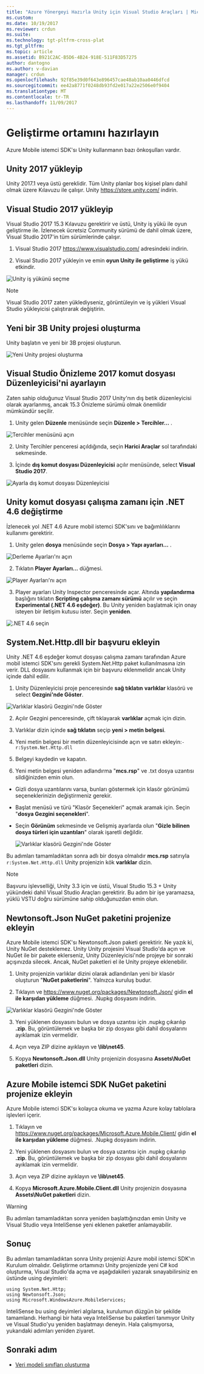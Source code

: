 ```yaml
---
title: "Azure Yönergeyi Hazırla Unity için Visual Studio Araçları | Microsoft Docs"
ms.custom: 
ms.date: 10/19/2017
ms.reviewer: crdun
ms.suite: 
ms.technology: tgt-pltfrm-cross-plat
ms.tgt_pltfrm: 
ms.topic: article
ms.assetid: B921C2AC-B5D6-4B24-918E-511F83D57275
author: dantogno
ms.author: v-davian
manager: crdun
ms.openlocfilehash: 92f85e39d0f643e896457cae48ab10aa0446dfcd
ms.sourcegitcommit: ee42a8771f0248db93fd2e017a22e2506e0f9404
ms.translationtype: MT
ms.contentlocale: tr-TR
ms.lasthandoff: 11/09/2017
---
```

# <a name="prepare-the-development-environment"></a>Geliştirme ortamını hazırlayın

Azure Mobile istemci SDK'sı Unity kullanmanın bazı önkoşulları vardır.

## <a name="download-and-install-unity-2017"></a>Unity 2017 yükleyip

Unity 2017.1 veya üstü gereklidir. Tüm Unity planlar boş kişisel planı dahil olmak üzere Kılavuzu ile çalışır. Unity https://store.unity.com/ indirin.

## <a name="download-and-install-visual-studio-2017"></a>Visual Studio 2017 yükleyip

Visual Studio 2017 15.3 Kılavuzu gerektirir ve üstü, Unity iş yükü ile oyun geliştirme ile. İzlenecek ücretsiz Community sürümü de dahil olmak üzere, Visual Studio 2017'in tüm sürümlerinde çalışır.

1. Visual Studio 2017 https://www.visualstudio.com/ adresindeki indirin.

2. Visual Studio 2017 yükleyin ve emin **oyun Unity ile geliştirme** iş yükü etkindir.

 ![Unity iş yükünü seçme](media/vstu_azure-prepare-dev-environment-image0.png)

 > [!NOTE]
 > Visual Studio 2017 zaten yüklediyseniz, görüntüleyin ve iş yükleri Visual Studio yükleyicisi çalıştırarak değiştirin.

## <a name="create-a-new-3d-unity-project"></a>Yeni bir 3B Unity projesi oluşturma

Unity başlatın ve yeni bir 3B projesi oluşturun.

![Yeni Unity projesi oluşturma](media/vstu_azure-prepare-dev-environment-image1.png)

## <a name="set-the-script-editor-to-visual-studio-preview-2017"></a>Visual Studio Önizleme 2017 komut dosyası Düzenleyicisi'ni ayarlayın

Zaten sahip olduğunuz Visual Studio 2017 Unity'nın dış betik düzenleyicisi olarak ayarlanmış, ancak 15.3 Önizleme sürümü olmak önemlidir mümkündür seçilir.

1. Unity gelen **Düzenle** menüsünde seçin **Düzenle > Tercihler...** .

  ![Tercihler menüsünü açın](media/vstu_azure-prepare-dev-environment-image1.2.png)

2. Unity Tercihler penceresi açıldığında, seçin **Harici Araçlar** sol tarafındaki sekmesinde.

3. İçinde **dış komut dosyası Düzenleyicisi** açılır menüsünde, select **Visual Studio 2017**.

  ![Ayarla dış komut dosyası Düzenleyicisi](media/vstu_azure-prepare-dev-environment-image3.png)

## <a name="change-the-unity-scripting-runtime-to-net-46"></a>Unity komut dosyası çalışma zamanı için .NET 4.6 değiştirme
İzlenecek yol .NET 4.6 Azure mobil istemci SDK'sını ve bağımlılıklarını kullanımı gerektirir.

1. Unity gelen **dosya** menüsünde seçin **Dosya > Yapı ayarları...** .

  ![Derleme Ayarları'nı açın](media/vstu_azure-prepare-dev-environment-image4.png)

2. Tıklatın **Player Ayarları...**  düğmesi.

  ![Player Ayarları'nı açın](media/vstu_azure-prepare-dev-environment-image5.png)

3. Player ayarları Unity Inspector penceresinde açar. Altında **yapılandırma** başlığını tıklatın **Scripting çalışma zamanı sürümü** açılır ve seçin **Experimental (.NET 4.6 eşdeğer)**. Bu Unity yeniden başlatmak için onay isteyen bir iletişim kutusu ister. Seçin **yeniden**.

  ![.NET 4.6 seçin](media/vstu_azure-prepare-dev-environment-image6.png)

## <a name="add-a-reference-to-systemnethttpdll"></a>System.Net.Http.dll bir başvuru ekleyin

Unity .NET 4.6 eşdeğer komut dosyası çalışma zamanı tarafından Azure mobil istemci SDK'sını gerekli System.Net.Http paket kullanılmasına izin verir. DLL dosyasını kullanmak için bir başvuru eklenmelidir ancak Unity içinde dahil edilir.

1. Unity Düzenleyicisi proje penceresinde **sağ tıklatın** **varlıklar** klasörü ve select **Gezgini'nde Göster**.

  ![Varlıklar klasörü Gezgini'nde Göster](media/vstu_azure-prepare-dev-environment-image7.png)

2. Açılır Gezgini penceresinde, çift tıklayarak **varlıklar** açmak için dizin.

3. Varlıklar dizin içinde **sağ tıklatın** seçip **yeni > metin belgesi**.

4. Yeni metin belgesi bir metin düzenleyicisinde açın ve satırı ekleyin:`-r:System.Net.Http.dll`

5. Belgeyi kaydedin ve kapatın.

4. Yeni metin belgesi yeniden adlandırma "**mcs.rsp**" ve .txt dosya uzantısı sildiğinizden emin olun.

  * Gizli dosya uzantılarını varsa, bunları göstermek için klasör görünümü seçeneklerinizin değiştirmeniz gerekir.
  * Başlat menüsü ve türü "Klasör Seçenekleri" açmak aramak için. Seçin "**dosya Gezgini seçenekleri**".
  * Seçin **Görünüm** sekmesinde ve Gelişmiş ayarlarda olun "**Gizle bilinen dosya türleri için uzantıları**" olarak işaretli değildir.

    ![Varlıklar klasörü Gezgini'nde Göster](media/vstu_azure-prepare-dev-environment-image8.png)

Bu adımları tamamladıktan sonra adlı bir dosya olmalıdır **mcs.rsp** satırıyla `r:System.Net.Http.dll` Unity projenizin kök **varlıklar** dizin.

>[!NOTE]
> Başvuru işlevselliği, Unity 3.3 için ve üstü, Visual Studio 15.3 + Unity yükündeki dahil Visual Studio Araçları gerektirir. Bu adım bir işe yaramazsa, yüklü VSTU doğru sürümüne sahip olduğunuzdan emin olun.

## <a name="add-the-newtonsoftjson-nuget-package-to-your-project"></a>Newtonsoft.Json NuGet paketini projenize ekleyin

Azure Mobile istemci SDK'sı Newtonsoft.Json paketi gerektirir. Ne yazık ki, Unity NuGet desteklemez. Unity Unity projesini Visual Studio'da açın ve NuGet ile bir pakete eklerseniz, Unity Düzenleyicisi'nde projeye bir sonraki açışınızda silecek. Ancak, NuGet paketleri el ile Unity projeye eklenebilir.

1. Unity projenizin varlıklar dizini olarak adlandırılan yeni bir klasör oluşturun "**NuGet paketlerini**". Yalnızca kuruluş budur.

2. Tıklayın ve https://www.nuget.org/packages/Newtonsoft.Json/ gidin **el ile karşıdan yükleme** düğmesi. .Nupkg dosyasını indirin.

  ![Varlıklar klasörü Gezgini'nde Göster](media/vstu_azure-prepare-dev-environment-image9.png)

3. Yeni yüklenen dosyasını bulun ve dosya uzantısı için .nupkg çıkarılıp **.zip**. Bu, görüntülemek ve başka bir zip dosyası gibi dahil dosyalarını ayıklamak izin vermelidir.

4. Açın veya ZIP dizine ayıklayın ve **\lib\net45**.

5. Kopya **Newtonsoft.Json.dll** Unity projenizin dosyasına **Assets\NuGet paketleri** dizin.

## <a name="add-the-azure-mobile-client-sdk-nuget-package-to-your-project"></a>Azure Mobile istemci SDK NuGet paketini projenize ekleyin

Azure Mobile istemci SDK'sı kolayca okuma ve yazma Azure kolay tablolara işlevleri içerir.

1. Tıklayın ve https://www.nuget.org/packages/Microsoft.Azure.Mobile.Client/ gidin **el ile karşıdan yükleme** düğmesi. .Nupkg dosyasını indirin.

2. Yeni yüklenen dosyasını bulun ve dosya uzantısı için .nupkg çıkarılıp **.zip**. Bu, görüntülemek ve başka bir zip dosyası gibi dahil dosyalarını ayıklamak izin vermelidir.

3. Açın veya ZIP dizine ayıklayın ve **\lib\net45**.

4. Kopya **Microsoft.Azure.Mobile.Client.dll** Unity projenizin dosyasına **Assets\NuGet paketleri** dizin.

>[!WARNING]
> Bu adımları tamamladıktan sonra yeniden başlattığınızdan emin Unity ve Visual Studio veya InteliSense yeni eklenen paketler anlamayabilir.

## <a name="conclusion"></a>Sonuç

Bu adımları tamamladıktan sonra Unity projenizi Azure mobil istemci SDK'ın Kurulum olmalıdır. Geliştirme ortamınızı Unity projenizde yeni C# kod oluşturma, Visual Studio'da açma ve aşağıdakileri yazarak sınayabilirsiniz en üstünde using deyimleri:
```
using System.Net.Http;
using Newtonsoft.Json;
using Microsoft.WindowsAzure.MobileServices;
```

InteliSense bu using deyimleri algılarsa, kurulumun düzgün bir şekilde tamamlandı. Herhangi bir hata veya InteliSense bu paketleri tanımıyor Unity ve Visual Studio'yu yeniden başlatmayı deneyin. Hala çalışmıyorsa, yukarıdaki adımları yeniden ziyaret.

## <a name="next-step"></a>Sonraki adım

* [Veri modeli sınıfları oluşturma](visual-studio-tools-for-unity-azure-data.md)
